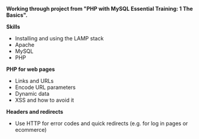 **Working through project from "PHP with MySQL Essential Training: 1 The Basics".**

**Skills**  

- Installing and using the LAMP stack  
- Apache 
- MySQL 
- PHP 


**PHP for web pages**

- Links and URLs
- Encode URL parameters
- Dynamic data
- XSS and how to avoid it

**Headers and redirects**
- Use HTTP for error codes and quick redirects (e.g. for log in pages or ecommerce)
